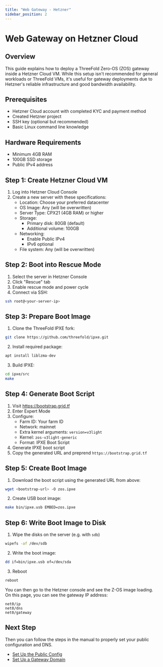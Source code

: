 ```yaml
---
title: "Web Gateway - Hetzner"
sidebar_position: 2
---
```


# Web Gateway on Hetzner Cloud

## Overview
This guide explains how to deploy a ThreeFold Zero-OS (ZOS) gateway inside a Hetzner Cloud VM. While this setup isn't recommended for general workloads or ThreeFold VMs, it's useful for gateway deployments due to Hetzner's reliable infrastructure and good bandwidth availability.

## Prerequisites
- Hetzner Cloud account with completed KYC and payment method
- Created Hetzner project
- SSH key (optional but recommended)
- Basic Linux command line knowledge

## Hardware Requirements
- Minimum 4GB RAM
- 100GB SSD storage
- Public IPv4 address

## Step 1: Create Hetzner Cloud VM

1. Log into Hetzner Cloud Console
2. Create a new server with these specifications:
   - Location: Choose your preferred datacenter
   - OS Image: Any (will be overwritten)
   - Server Type: CPX21 (4GB RAM) or higher
   - Storage: 
     - Primary disk: 80GB (default)
     - Additional volume: 100GB
   - Networking:
     - Enable Public IPv4
     - IPv6 optional
   - File system: Any (will be overwritten)

## Step 2: Boot into Rescue Mode

1. Select the server in Hetzner Console
2. Click "Rescue" tab
3. Enable rescue mode and power cycle
4. Connect via SSH:
```bash
ssh root@<your-server-ip>
```

## Step 3: Prepare Boot Image

1. Clone the ThreeFold IPXE fork:
```bash
git clone https://github.com/threefold/ipxe.git
```

2. Install required package:
```bash
apt install liblzma-dev
```

3. Build IPXE:
```bash
cd ipxe/src
make
```

## Step 4: Generate Boot Script

1. Visit https://bootstrap.grid.tf
2. Enter Expert Mode
3. Configure:
   - Farm ID: Your farm ID
   - Network: mainnet
   - Extra kernel arguments: `version=v3light`
   - Kernel: `zos-v3light-generic`
   - Format: IPXE Boot Script
4. Generate IPXE boot script
5. Copy the generated URL and preprend  `https://bootstrap.grid.tf`

## Step 5: Create Boot Image

1. Download the boot script using the generated URL from above:
```bash
wget <bootstrap-url> -O zos.ipxe
```

2. Create USB boot image:
```bash
make bin/ipxe.usb EMBED=zos.ipxe
```

## Step 6: Write Boot Image to Disk

1. Wipe the disks on the server (e.g. with `sdb`)
```bash
wipefs -af /dev/sdb
```

2. Write the boot image:
```bash
dd if=bin/ipxe.usb of=/dev/sda
```

3. Reboot

```bash
reboot
```

You can then go to the Hetzner console and see the Z-OS image loading. On this page, you can see the gateway IP address:

```
net0/ip
net0/dns
net0/gateway
```

## Next Step

Then you can follow the steps in the manual to properly set your public configuration and DNS.

- [Set Up the Public Config](../../../dashboard/farms/your_farms)
- [Set Up a Gateway Domain](../gateway_domain.md)